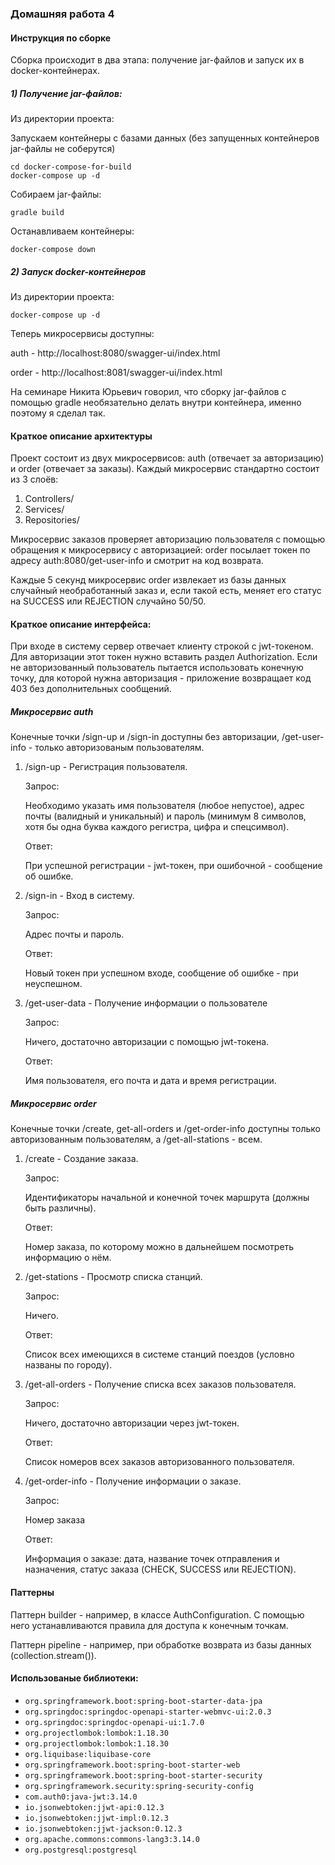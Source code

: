 ### Домашняя работа 4
#### Инструкция по сборке
Сборка происходит в два этапа: получение jar-файлов и запуск их в docker-контейнерах.
##### 1) Получение jar-файлов:
Из директории проекта:

Запускаем контейнеры с базами данных (без запущенных контейнеров jar-файлы не соберутся)
```
cd docker-compose-for-build
docker-compose up -d
```
Собираем jar-файлы:
```
gradle build
```
Останавливаем контейнеры:
```
docker-compose down
```
##### 2) Запуск docker-контейнеров
Из директории проекта:
```
docker-compose up -d
```
Теперь микросервисы доступны:

auth - http://localhost:8080/swagger-ui/index.html

order - http://localhost:8081/swagger-ui/index.html

На семинаре Никита Юрьевич говорил, что сборку jar-файлов с помощью gradle необязательно делать внутри контейнера, именно поэтому я сделал так.

#### Краткое описание архитектуры
Проект состоит из двух микросервисов: auth (отвечает за авторизацию) и order (отвечает за заказы).
Каждый микросервис стандартно состоит из 3 слоёв:
1) Controllers/
2) Services/
3) Repositories/

Микросервис заказов проверяет авторизацию пользователя с помощью обращения к микросервису с авторизацией: order посылает токен по адресу auth:8080/get-user-info и смотрит на код возврата.

Каждые 5 секунд микросервис order извлекает из базы данных случайный необработанный заказ и, если такой есть, меняет его статус на SUCCESS или REJECTION случайно 50/50.

#### Краткое описание интерфейса:
При входе в систему сервер отвечает клиенту строкой с jwt-токеном. Для авторизации этот токен нужно вставить раздел Authorization.
Если не авторизованный пользователь пытается использовать конечную точку, для которой нужна авторизация - приложение возвращает код 403 без дополнительных сообщений.
##### Микросервис auth
Конечные точки /sign-up и /sign-in доступны без авторизации, /get-user-info - только авторизованым пользователям.
1) /sign-up - Регистрация пользователя.

   Запрос:

   Необходимо указать имя пользователя (любое непустое), адрес почты (валидный и уникальный)  и пароль (минимум 8 символов, хотя бы одна буква каждого регистра, цифра и спецсимвол).

    Ответ:

    При успешной регистрации - jwt-токен, при ошибочной - сообщение об ошибке.
2) /sign-in - Вход в систему.

    Запрос:

    Адрес почты и пароль.

    Ответ:

    Новый токен при успешном входе, сообщение об ошибке - при неуспешном.

3) /get-user-data - Получение информации о пользователе

    Запрос:

    Ничего, достаточно авторизации с помощью jwt-токена.

    Ответ:

    Имя пользователя, его почта и дата и время регистрации.

##### Микросервис order
Конечные точки /create, get-all-orders и /get-order-info доступны только авторизованным пользователям, а /get-all-stations - всем.
1) /create - Создание заказа.

    Запрос:

    Идентификаторы начальной и конечной точек маршрута (должны быть различны).

    Ответ:

    Номер заказа, по которому можно в дальнейшем посмотреть информацию о нём.

2) /get-stations - Просмотр списка станций.

    Запрос:

    Ничего.

    Ответ:

    Список всех имеющихся в системе станций поездов (условно названы по городу).

3) /get-all-orders - Получение списка всех заказов пользователя.

    Запрос:

    Ничего, достаточно авторизации через jwt-токен.

    Ответ:

    Список номеров всех заказов авторизованного пользователя.

4) /get-order-info - Получение информации о заказе.

    Запрос:

    Номер заказа

    Ответ:

    Информация о заказе: дата, название точек отправления и назначения, статус заказа (CHECK, SUCCESS или REJECTION).
#### Паттерны
Паттерн builder - например, в классе AuthConfiguration. С помощью него устанавливаются правила для доступа к конечным точкам.

Паттерн pipeline - например, при обработке возврата из базы данных (collection.stream()).
#### Использованые библиотеки:
 - `org.springframework.boot:spring-boot-starter-data-jpa`
 - `org.springdoc:springdoc-openapi-starter-webmvc-ui:2.0.3`
 - `org.springdoc:springdoc-openapi-ui:1.7.0`
 - `org.projectlombok:lombok:1.18.30`
 - `org.projectlombok:lombok:1.18.30`
 - `org.liquibase:liquibase-core`
 - `org.springframework.boot:spring-boot-starter-web`
 - `org.springframework.boot:spring-boot-starter-security`
 - `org.springframework.security:spring-security-config`
 - `com.auth0:java-jwt:3.14.0`
 - `io.jsonwebtoken:jjwt-api:0.12.3`
 - `io.jsonwebtoken:jjwt-impl:0.12.3`
 - `io.jsonwebtoken:jjwt-jackson:0.12.3`
 - `org.apache.commons:commons-lang3:3.14.0`
 - `org.postgresql:postgresql`
